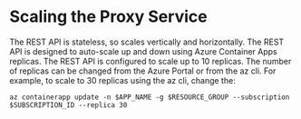 # Scaling the Proxy Service

The REST API is stateless, so scales vertically and horizontally. The REST API is designed to auto-scale up and down using Azure Container Apps replicas. The REST API is configured to scale up to 10 replicas. The number of replicas can be changed from the Azure Portal or from the az cli. For example, to scale to 30 replicas using the az cli, change the:

```shell
az containerapp update -n $APP_NAME -g $RESOURCE_GROUP --subscription $SUBSCRIPTION_ID --replica 30
```
